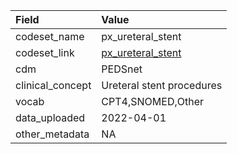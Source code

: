 |Field            |Value                     |
|:----------------|:-------------------------|
|codeset_name     |px_ureteral_stent         |
|codeset_link     |[px_ureteral_stent](https://github.com/PEDSnet/Variable-Dictionary/blob/main/procedure/px_ureteral_stent.csv)|
|cdm              |PEDSnet                   |
|clinical_concept |Ureteral stent procedures |
|vocab            |CPT4,SNOMED,Other         |
|data_uploaded    |2022-04-01                |
|other_metadata   |NA                        |
